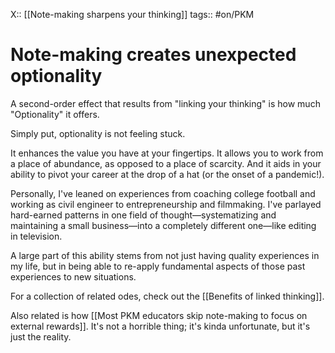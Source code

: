 X:: [[Note-making sharpens your thinking]]
tags:: #on/PKM 

# Note-making creates unexpected optionality
A second-order effect that results from "linking your thinking" is how much "Optionality" it offers. 

Simply put, optionality is not feeling stuck.

It enhances the value you have at your fingertips. It allows you to work from a place of abundance, as opposed to a place of scarcity. And it aids in your ability to pivot your career at the drop of a hat (or the onset of a pandemic!).

Personally, I've leaned on experiences from coaching college football and working as civil engineer to entrepreneurship and filmmaking. I've parlayed hard-earned patterns in one field of thought—systematizing and maintaining a small business—into a completely different one—like editing in television. 

A large part of this ability stems from not just having quality experiences in my life, but in being able to re-apply fundamental aspects of those past experiences to new situations. 

For a collection of related odes, check out the [[Benefits of linked thinking]].

Also related is how [[Most PKM educators skip note-making to focus on external rewards]]. It's not a horrible thing; it's kinda unfortunate, but it's just the reality.